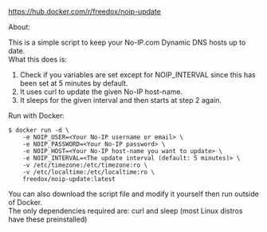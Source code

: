 https://hub.docker.com/r/freedox/noip-update

About:

This is a simple script to keep your No-IP.com Dynamic DNS hosts up to date. \
What this does is:

1. Check if you variables are set except for NOIP_INTERVAL since this has been set at 5 minutes by default.
2. It uses curl to update the given No-IP host-name.
3. It sleeps for the given interval and then starts at step 2 again.

Run with Docker:

````
$ docker run -d \
	-e NOIP_USER=<Your No-IP username or email> \
	-e NOIP_PASSWORD=<Your No-IP password> \
	-e NOIP_HOST=<Your No-IP host-name you want to update> \
	-e NOIP_INTERVAL=<The update interval (default: 5 minutes)> \
	-v /etc/timezone:/etc/timezone:ro \
	-v /etc/localtime:/etc/localtime:ro \
	freedox/noip-update:latest
````

You can also download the script file and modify it yourself then run outside of Docker. \
The only dependencies required are: curl and sleep (most Linux distros have these preinstalled)
